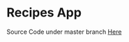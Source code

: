 # Recipes App
Source Code under master branch [Here](https://github.com/ali1129js/recipes-app/tree/master)
